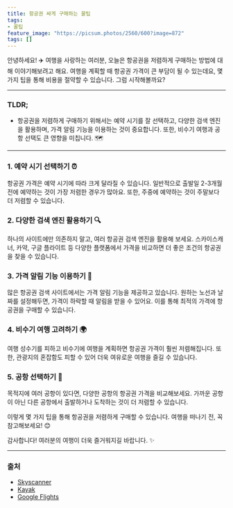 ```yaml
---
title: 항공권 싸게 구매하는 꿀팁
tags: 
- 꿀팁
feature_image: "https://picsum.photos/2560/600?image=872"
tags: []
---
```


안녕하세요! ✈️ 여행을 사랑하는 여러분, 오늘은 항공권을 저렴하게 구매하는 방법에 대해 이야기해보려고 해요. 여행을 계획할 때 항공권 가격이 큰 부담이 될 수 있는데요, 몇 가지 팁을 통해 비용을 절약할 수 있습니다. 그럼 시작해볼까요?

---

### TLDR;
- 항공권을 저렴하게 구매하기 위해서는 예약 시기를 잘 선택하고, 다양한 검색 엔진을 활용하며, 가격 알림 기능을 이용하는 것이 중요합니다. 또한, 비수기 여행과 공항 선택도 큰 영향을 미칩니다. 🗺️

---

### 1. 예약 시기 선택하기 ⏰
항공권 가격은 예약 시기에 따라 크게 달라질 수 있습니다. 일반적으로 출발일 2-3개월 전에 예약하는 것이 가장 저렴한 경우가 많아요. 또한, 주중에 예약하는 것이 주말보다 더 저렴할 수 있습니다.

### 2. 다양한 검색 엔진 활용하기 🔍
하나의 사이트에만 의존하지 말고, 여러 항공권 검색 엔진을 활용해 보세요. 스카이스캐너, 카약, 구글 플라이트 등 다양한 플랫폼에서 가격을 비교하면 더 좋은 조건의 항공권을 찾을 수 있습니다.

### 3. 가격 알림 기능 이용하기 📲
많은 항공권 검색 사이트에서는 가격 알림 기능을 제공하고 있습니다. 원하는 노선과 날짜를 설정해두면, 가격이 하락할 때 알림을 받을 수 있어요. 이를 통해 최적의 가격에 항공권을 구매할 수 있습니다.

### 4. 비수기 여행 고려하기 🌍
여행 성수기를 피하고 비수기에 여행을 계획하면 항공권 가격이 훨씬 저렴해집니다. 또한, 관광지의 혼잡함도 피할 수 있어 더욱 여유로운 여행을 즐길 수 있습니다.

### 5. 공항 선택하기 🛬
목적지에 여러 공항이 있다면, 다양한 공항의 항공권 가격을 비교해보세요. 가까운 공항이 아닌 다른 공항에서 출발하거나 도착하는 것이 더 저렴할 수 있습니다.

이렇게 몇 가지 팁을 통해 항공권을 저렴하게 구매할 수 있습니다. 여행을 떠나기 전, 꼭 참고해보세요! 😊

감사합니다! 여러분의 여행이 더욱 즐거워지길 바랍니다. ✨

---

### 출처
- [Skyscanner](https://www.skyscanner.com)
- [Kayak](https://www.kayak.com)
- [Google Flights](https://www.google.com/flights)